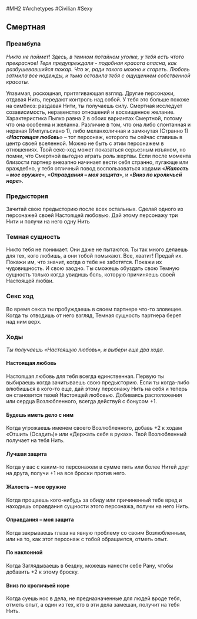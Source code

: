 #MH2 #Archetypes #Civilian #Sexy 
## Смертная

### Преамбула

*Никто не поймет! Здесь, в темном потайном уголке, у тебя есть чтото прекрасное! Теря предупреждали - подобная красота опасна, как разбушевавшийся пожар. Что ж, ради такого можно и сгореть. 
Любовь затмила все надежды, и тьма оставила тебя с ощущением собственной красоты.*

Уязвимая, роскошная, притягивающая взгляд. Другие персонажи, отдавая Нить, передают контроль над собой. У тебя это больше похоже на симбиоз: раздавая Нити, ты получаешь силу. Смертная исследует созависимость, неравенство отношений и восхищенное желание. 
Характеристика Пылко равна 2 в обоих вариантах Смертной, потому что она особенна и желанна. Различие в том, что она либо спонтанная и нервная (Импульсивно 1), либо меланхоличная и замкнутая (Странно 1) 
«***Настоящая любовь***» – тот персонаж, которого ты сейчас ставишь в центр своей вселенной. Можно не быть с этим персонажем в отношениях. 
Твой секс-ход может показаться серьезным изъяном, но помни, что Смертной выгодно играть роль жертвы. Если после момента близости партнер внезапно начинает вести себя странно, пугающе или враждебно, у тебя отличный повод воспользоваться ходами «***Жалость – мое оружие***», «***Оправдания – моя защита***», и «***Вниз по кроличьей норе***».

### Предыстория

Зачитай свою предысторию после всех остальных. 
Сделай одного из персонажей своей Настоящей любовью. Дай этому персонажу три Нити и получи на него одну Нить

### Темная сущность

Никто тебя не понимает. Они даже не пытаются. Ты так много делаешь для тех, кого любишь, а они тобой помыкают. Все, хватит! Предай их. Покажи им, что значит, когда о тебе не заботятся. Покажи их чудовищность. И свою заодно. Ты сможешь обуздать свою Темную сущность только когда увидишь боль, которую причиняешь своей Настоящей любви.

### Секс ход

Во время секса ты пробуждаешь в своем партнере что-то зловещее. Когда ты отводишь от него взгляд, Темная сущность партнера берет над ним верх.

### Ходы
*Ты получаешь «Настоящую любовь», и выбери еще два хода.*

#### Настоящая любовь
Настоящая любовь для тебя всегда единственная. Первую ты выбираешь когда зачитываешь свою предысторию. Если ты когда-либо влюбишься в кого-то еще, дай этому персонажу Нить на себя и теперь он становится твоей Настоящей любовью. Добиваясь расположения или сердца Возлюбленного, всегда действуй с бонусом +1. 

#### Будешь иметь дело с ним
Когда угрожаешь именем своего Возлюбленного, добавь +2 к ходам «Отшить (Осадить)» или «Держать себя в руках». Твой Возлюбленный получает на тебя Нить. 

#### Лучшая защита
Когда у вас с каким-то персонажем в сумме пять или более Нитей друг на друга, получи +1 на все броски против него.

#### Жалость – мое оружие
Когда прощаешь кого-нибудь за обиду или причиненный тебе вред и находишь оправдания сущности этого персонажа, получи на него Нить.

#### Оправдания – моя защита
Когда закрываешь глаза на явную проблему со своим Возлюбленным, или на то, как этот персонаж с тобой обращается, отметь опыт. 

#### По наклонной 
Когда Заглядываешь в бездну, можешь нанести себе Рану, чтобы добавить +2 к этому броску.

#### Вниз по кроличьей норе
Когда суешь нос в дела, не предназначенные для людей вроде тебя, отметь опыт, а один из тех, кто в эти дела замешан, получит на тебя Нить.

